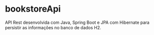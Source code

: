 # bookstoreApi

API Rest desenvolvida com Java, Spring Boot e JPA com Hibernate para persistir as informações no banco de dados H2.


